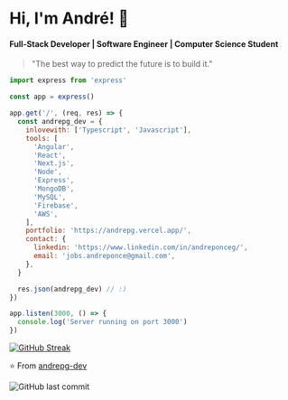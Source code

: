 # Hi, I'm André! 👋

#### Full-Stack Developer | Software Engineer | Computer Science Student

> "The best way to predict the future is to build it."

```javascript
import express from 'express'

const app = express()

app.get('/', (req, res) => {
  const andrepg_dev = {
    inlovewith: ['Typescript', 'Javascript'],
    tools: [
      'Angular',
      'React',
      'Next.js',
      'Node',
      'Express',
      'MongoDB',
      'MySQL',
      'Firebase',
      'AWS',
    ],
    portfolio: 'https://andrepg.vercel.app/',
    contact: {
      linkedin: 'https://www.linkedin.com/in/andreponceg/',
      email: 'jobs.andreponce@gmail.com',
    },
  }

  res.json(andrepg_dev) // :)
})

app.listen(3000, () => {
  console.log('Server running on port 3000')
})
```

[![GitHub Streak](https://github-readme-streak-stats.herokuapp.com?user=andrepg-dev&theme=radical)](https://git.io/streak-stats)

⭐️ From [andrepg-dev](https://github.com/andrepg-dev)

![GitHub last commit](https://img.shields.io/github/last-commit/andrepg-dev/andrepg-dev)
